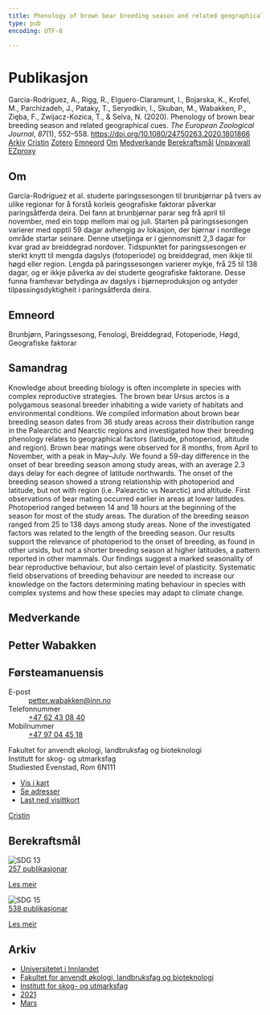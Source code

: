 ```yaml
---
title: Phenology of brown bear breeding season and related geographical cues
type: pub
encoding: UTF-8

---
```

<h1>Publikasjon</h1>
<article id="csl-bib-container-H7L2NGMQ" class="csl-bib-container">
  <div class="csl-bib-body"> <div class="csl-entry">García-Rodríguez, A., Rigg, R., Elguero-Claramunt, I., Bojarska, K., Krofel, M., Parchizadeh, J., Pataky, T., Seryodkin, I., Skuban, M., Wabakken, P., Zięba, F., Zwijacz-Kozica, T., &#38; Selva, N. (2020). Phenology of brown bear breeding season and related geographical cues. <i>The European Zoological Journal</i>, <i>87</i>(1), 552–558. <a href="https://doi.org/10.1080/24750263.2020.1801866">https://doi.org/10.1080/24750263.2020.1801866</a></div> </div>
  <div class="csl-bib-buttons">
    <a href="#taxonomy-article-H7L2NGMQ" alt="archive" class="csl-bib-button">Arkiv</a>
    <a href="https://app.cristin.no/results/show.jsf?id=1900140" alt="Cristin" class="csl-bib-button">Cristin</a>
    <a href="http://zotero.org/groups/5881554/items/H7L2NGMQ" alt="Zotero" class="csl-bib-button">Zotero</a>
    <a href="#keywords-article-H7L2NGMQ" alt="keywords" class="csl-bib-button">Emneord</a>
    <a href="#about-article-H7L2NGMQ" alt="about_pub" class="csl-bib-button">Om</a>
    <a href="#contributors-article-H7L2NGMQ" alt="contributors" class="csl-bib-button">Medverkande</a>
    <a href="#sdg-article-H7L2NGMQ" alt="sdg" class="csl-bib-button">Berekraftsmål</a>
    <a href="https://www.tandfonline.com/doi/pdf/10.1080/24750263.2020.1801866?needAccess=true" alt="Unpaywall" class="csl-bib-button">Unpaywall</a>
    <a href="https://www.tandfonline.com/doi/pdf/10.1080/24750263.2020.1801866?needAccess=true" alt="EZproxy" class="csl-bib-button">EZproxy</a>
  </div>
  <div id="csl-bib-meta-container-H7L2NGMQ"></div>
</article>
<div id="csl-bib-meta-H7L2NGMQ" class="csl-bib-meta">
  <article id="about-article-H7L2NGMQ" class="about_pub-article">
    <h1>Om</h1>
    García-Rodríguez et al. studerte paringssesongen til brunbjørnar på tvers av ulike regionar for å forstå korleis geografiske faktorar påverkar paringsåtferda deira. Dei fann at brunbjørnar parar seg frå april til november, med ein topp mellom mai og juli. Starten på paringssesongen varierer med opptil 59 dagar avhengig av lokasjon, der bjørnar i nordlege område startar seinare. Denne utsetjinga er i gjennomsnitt 2,3 dagar for kvar grad av breiddegrad nordover. Tidspunktet for paringssesongen er sterkt knytt til mengda dagslys (fotoperiode) og breiddegrad, men ikkje til høgd eller region. Lengda på paringssesongen varierer mykje, frå 25 til 138 dagar, og er ikkje påverka av dei studerte geografiske faktorane. Desse funna framhevar betydinga av dagslys i bjørneproduksjon og antyder tilpassingsdyktigheit i paringsåtferda deira.
  </article>
  <article id="keywords-article-H7L2NGMQ" class="keywords-article">
    <h1>Emneord</h1>
    Brunbjørn, Paringssesong, Fenologi, Breiddegrad, Fotoperiode, Høgd, Geografiske faktorar
  </article>
  <article id="abstract-article-H7L2NGMQ" class="abstract-article">
    <h1>Samandrag</h1>
    Knowledge about breeding biology is often incomplete in species with complex reproductive strategies. The brown bear Ursus arctos is a polygamous seasonal breeder inhabiting a wide variety of habitats and environmental conditions. We compiled information about brown bear breeding season dates from 36 study areas across their distribution range in the Palearctic and Nearctic regions and investigated how their breeding phenology relates to geographical factors (latitude, photoperiod, altitude and region). Brown bear matings were observed for 8 months, from April to November, with a peak in May–July. We found a 59-day difference in the onset of bear breeding season among study areas, with an average 2.3 days delay for each degree of latitude northwards. The onset of the breeding season showed a strong relationship with photoperiod and latitude, but not with region (i.e. Palearctic vs Nearctic) and altitude. First observations of bear mating occurred earlier in areas at lower latitudes. Photoperiod ranged between 14 and 18 hours at the beginning of the season for most of the study areas. The duration of the breeding season ranged from 25 to 138 days among study areas. None of the investigated factors was related to the length of the breeding season. Our results support the relevance of photoperiod to the onset of breeding, as found in other ursids, but not a shorter breeding season at higher latitudes, a pattern reported in other mammals. Our findings suggest a marked seasonality of bear reproductive behaviour, but also certain level of plasticity. Systematic field observations of breeding behaviour are needed to increase our knowledge on the factors determining mating behaviour in species with complex systems and how these species may adapt to climate change.
  </article>
  <article id="contributors-article-H7L2NGMQ" class="contributors-article">
    <h1>Medverkande</h1>
    <div class="personas"> <div class="vrtx-hinn-person-card"> <div class="photo"> <i class="lar la-user-circle missing-person"></i> </div> <div class="info"> <hgroup><h1>Petter Wabakken</h1> <h2>Førsteamanuensis</h2> </hgroup><dl> <dt>E-post</dt> <dd> <a href="mailto:petter.wabakken@inn.no">petter.wabakken@inn.no</a> </dd> <dt>Telefonnummer</dt> <dd><a href="tel:+4762430840"> +47 62 43 08 40 </a></dd> <dt>Mobilnummer</dt> <dd><a href="tel:+4797044518"> +47 97 04 45 18 </a></dd> </dl> <p> Fakultet for anvendt økologi, landbruksfag og bioteknologi<br> Institutt for skog- og utmarksfag<br> Studiested Evenstad, Rom 6N111 </p> <ul class="vrtx-hinn-links"> <li><a href="https://www.google.com/maps?q=61.42516,11.07813">Vis i kart</a></li> <li><a href="https://www.inn.no/finn-en-ansatt/petter-wabakken.html#vrtx-hinn-addresses">Se adresser</a></li> <li><a href="https://www.inn.no/finn-en-ansatt/petter-wabakken.html?vrtx=vcf">Last ned visittkort</a></li> </ul> </div> </div> <a href="https://app.cristin.no/persons/show.jsf?id=328337" alt="Cristin URL" class="personas-cristin">Cristin</a> </div>
  </article>
  <article id="sdg-article-H7L2NGMQ" class="sdg-article">
    <h1>Berekraftsmål</h1>
    <div class="sdg-container"><div id="sdg13" class="sdg">
        <img src="{{< params subfolder >}}images/sdg/sdg13_nn.png" class="image" alt="SDG 13">
        <div class="sdg-overlay">
          <a href="/nn/archive/?key=?sdg=13#archive" class="sdg-publication-count"><span>257</span> publikasjonar</a>
          <p><a href="https://fn.no/om-fn/fns-baerekraftsmaal/stoppe-klimaendringene?lang=nno-NO" class="sdg-read-more">Les meir</a></p>
        </div>
      </div> <div id="sdg15" class="sdg">
        <img src="{{< params subfolder >}}images/sdg/sdg15_nn.png" class="image" alt="SDG 15">
        <div class="sdg-overlay">
          <a href="/nn/archive/?key=?sdg=15#archive" class="sdg-publication-count"><span>538</span> publikasjonar</a>
          <p><a href="https://fn.no/om-fn/fns-baerekraftsmaal/livet-paa-land?lang=nno-NO" class="sdg-read-more">Les meir</a></p>
        </div>
      </div></div>
  </article>
  <article id="taxonomy-article-H7L2NGMQ" class="taxonomy-article">
    <h1>Arkiv</h1>
    <ul>
      <li>
        <a href="/nn/archive/?key=3DCRN523">Universitetet i Innlandet</a>
      </li>
      <li>
        <a href="/nn/archive/?key=T77LXH6D">Fakultet for anvendt økologi, landbruksfag og bioteknologi</a>
      </li>
      <li>
        <a href="/nn/archive/?key=7TRARPE3">Institutt for skog- og utmarksfag</a>
      </li>
      <li>
        <a href="/nn/archive/?key=5LT6Q2XL">2021</a>
      </li>
      <li>
        <a href="/nn/archive/?key=8DK4JEF9">Mars</a>
      </li>
    </ul>
  </article>
</div>
